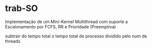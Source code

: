 # trab-SO
Implementação de um Mini-Kernel Multithread com suporte a Escalonamento por FCFS, RR e Prioridade (Preemptiva) 

subtrair do tempo total o tempo total do processo dividido pelo num de threads

